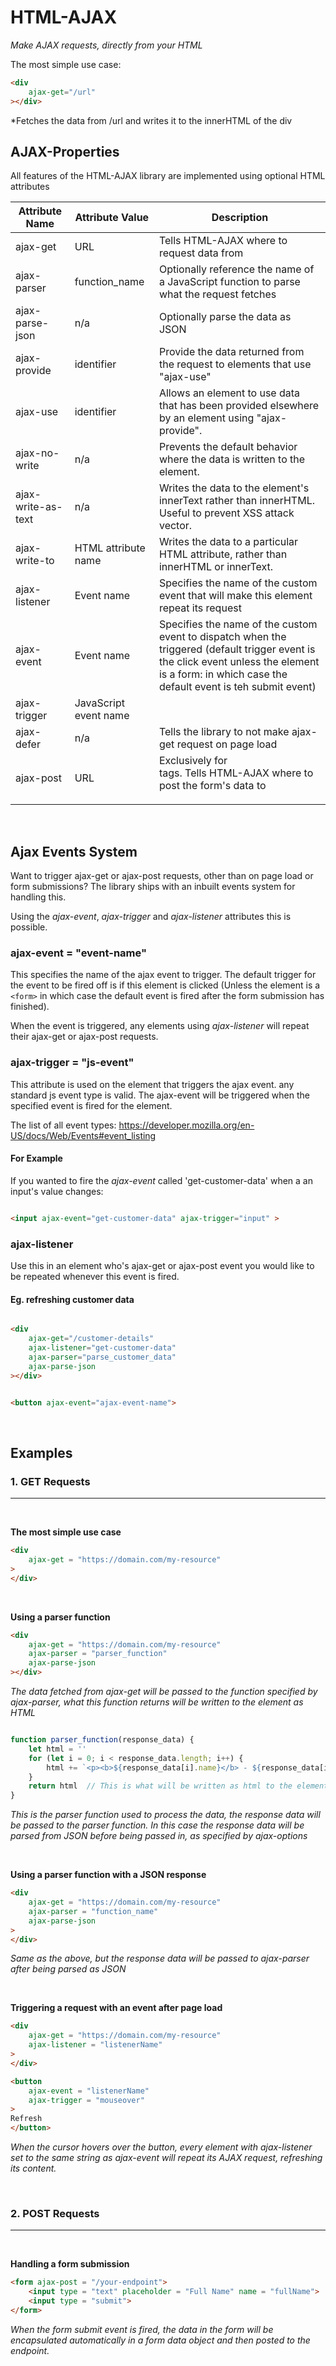 ﻿# HTML-AJAX

*Make AJAX requests, directly from your HTML*

The most simple use case:
```html
<div
    ajax-get="/url"
></div>
```
*Fetches the data from /url and writes it to the innerHTML of the div

## AJAX-Properties
All features of the HTML-AJAX library are implemented using optional HTML attributes

| Attribute Name | Attribute Value | Description |
| -------------- | --------------- | ----------- |
| ajax-get       | URL | Tells HTML-AJAX where to request data from |
| ajax-parser    | function_name | Optionally reference the name of a JavaScript function to parse what the request fetches |
| ajax-parse-json| n/a | Optionally parse the data as JSON |
| ajax-provide   | identifier | Provide the data returned from the request to elements that use "ajax-use" |
| ajax-use       | identifier | Allows an element to use data that has been provided elsewhere by an element using "ajax-provide". |
| ajax-no-write  | n/a | Prevents the default behavior where the data is written to the element. |
| ajax-write-as-text | n/a | Writes the data to the element's innerText rather than innerHTML. Useful to prevent XSS attack vector. |
| ajax-write-to  | HTML attribute name | Writes the data to a particular HTML attribute, rather than innerHTML or innerText. |
| ajax-listener  | Event name | Specifies the name of the custom event that will make this element repeat its request |
| ajax-event     | Event name |  Specifies the name of the custom event to dispatch when the triggered (default trigger event is the click event unless the element is a form: in which case the default event is teh submit event) |
| ajax-trigger   | JavaScript event name | 
| ajax-defer     | n/a | Tells the library to not make ajax-get request on page load |
| ajax-post      | URL | Exclusively for <form> tags. Tells HTML-AJAX where to post the form's data to |

<br>

## Ajax Events System
Want to trigger ajax-get or ajax-post requests, other than on page load or form submissions? The library ships with an inbuilt events system for handling this.

Using the *ajax-event*, *ajax-trigger* and *ajax-listener* attributes this is possible.

### ajax-event = "event-name"
This specifies the name of the ajax event to trigger. The default trigger for the event to be fired off is if this element is clicked (Unless the element is a ```<form>``` in which case the default event is fired after the form submission has finished).

When the event is triggered, any elements using *ajax-listener* will repeat their ajax-get or ajax-post requests.


### ajax-trigger = "js-event"

This attribute is used on the element that triggers the ajax event. any standard js event type is valid. The ajax-event will be triggered when the specified event is fired for the element.

The list of all event types: https://developer.mozilla.org/en-US/docs/Web/Events#event_listing


#### For Example
If you wanted to fire the *ajax-event* called 'get-customer-data' when a an input's value changes:
```html

<input ajax-event="get-customer-data" ajax-trigger="input" >

```

### ajax-listener

Use this in an element who's ajax-get or ajax-post event you would like to be repeated whenever this event is fired.

#### Eg. refreshing customer data

```html

<div
    ajax-get="/customer-details"
    ajax-listener="get-customer-data"
    ajax-parser="parse_customer_data"
    ajax-parse-json
></div>


<button ajax-event="ajax-event-name">

```

<br>

## Examples

### 1. GET Requests

<hr>

<br>

**The most simple use case**
```html
<div
    ajax-get = "https://domain.com/my-resource"
>
</div>
```

<br>

**Using a parser function**
```html
<div
    ajax-get = "https://domain.com/my-resource"
    ajax-parser = "parser_function"
    ajax-parse-json
></div>
```

*The data fetched from ajax-get will be passed to the function specified by ajax-parser, what this function returns will be written to the element as HTML*

```js

function parser_function(response_data) {
    let html = ''
    for (let i = 0; i < response_data.length; i++) {
        html += `<p><b>${response_data[i].name}</b> - ${response_data[i].age}</p>`
    }
    return html  // This is what will be written as html to the element
}

```

*This is the parser function used to process the data, the response data will be passed to the parser function. In this case the response data will be parsed from JSON before being passed in, as specified by ajax-options*

<br>

**Using a parser function with a JSON response**
```html
<div
    ajax-get = "https://domain.com/my-resource"
    ajax-parser = "function_name"
    ajax-parse-json
>
</div>
```
*Same as the above, but the response data will be passed to ajax-parser after being parsed as JSON*

<br>

**Triggering a request with an event after page load**
```html
<div
    ajax-get = "https://domain.com/my-resource"
    ajax-listener = "listenerName"
>
</div>

<button
    ajax-event = "listenerName"
    ajax-trigger = "mouseover"
>
Refresh
</button>
```
*When the cursor hovers over the button, every element with ajax-listener set to the same string as ajax-event will repeat its AJAX request, refreshing its content.*

<br>

### 2. POST Requests

<hr>

<br>


**Handling a form submission**
```html
<form ajax-post = "/your-endpoint">
    <input type = "text" placeholder = "Full Name" name = "fullName">
    <input type = "submit">
</form>
```
*When the form submit event is fired, the data in the form will be encapsulated automatically in a form data object and then posted to the endpoint.*